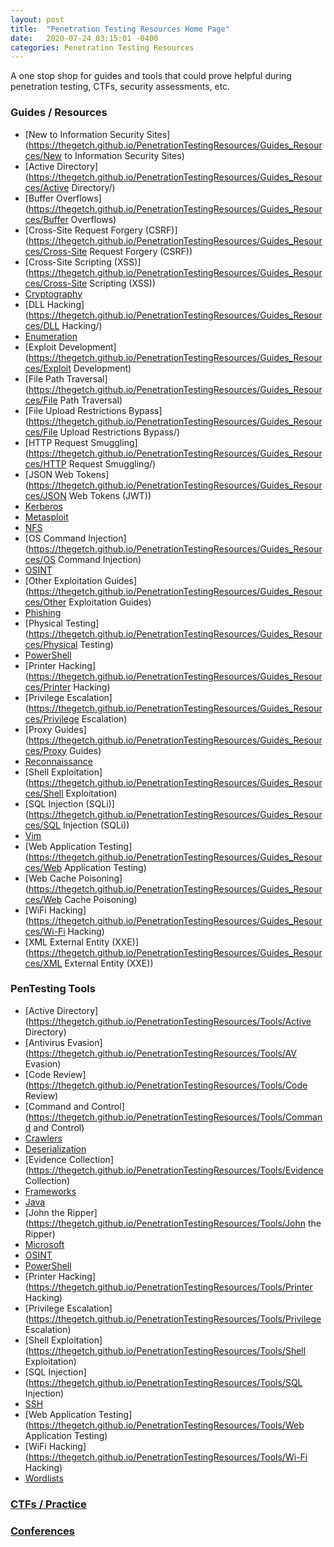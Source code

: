 ```yaml
---
layout: post
title:  "Penetration Testing Resources Home Page"
date:   2020-07-24 03:15:01 -0400
categories: Penetration Testing Resources
---
```

A one stop shop for guides and tools that could prove helpful during penetration testing, CTFs, security assessments, etc.

### Guides / Resources
* [New to Information Security Sites](https://thegetch.github.io/PenetrationTestingResources/Guides_Resources/New to Information Security Sites)
* [Active Directory](https://thegetch.github.io/PenetrationTestingResources/Guides_Resources/Active Directory/)
* [Buffer Overflows](https://thegetch.github.io/PenetrationTestingResources/Guides_Resources/Buffer Overflows)
* [Cross-Site Request Forgery (CSRF)](https://thegetch.github.io/PenetrationTestingResources/Guides_Resources/Cross-Site Request Forgery (CSRF))
* [Cross-Site Scripting (XSS)](https://thegetch.github.io/PenetrationTestingResources/Guides_Resources/Cross-Site Scripting (XSS))
* [Cryptography](https://thegetch.github.io/PenetrationTestingResources/Guides_Resources/Cryptography/)
* [DLL Hacking](https://thegetch.github.io/PenetrationTestingResources/Guides_Resources/DLL Hacking/)
* [Enumeration](https://thegetch.github.io/PenetrationTestingResources/Guides_Resources/Enumeration)
* [Exploit Development](https://thegetch.github.io/PenetrationTestingResources/Guides_Resources/Exploit Development)
* [File Path Traversal](https://thegetch.github.io/PenetrationTestingResources/Guides_Resources/File Path Traversal)
* [File Upload Restrictions Bypass](https://thegetch.github.io/PenetrationTestingResources/Guides_Resources/File Upload Restrictions Bypass/)
* [HTTP Request Smuggling](https://thegetch.github.io/PenetrationTestingResources/Guides_Resources/HTTP Request Smuggling/)
* [JSON Web Tokens](https://thegetch.github.io/PenetrationTestingResources/Guides_Resources/JSON Web Tokens (JWT))
* [Kerberos](https://thegetch.github.io/PenetrationTestingResources/Guides_Resources/Kerberos/)
* [Metasploit](https://thegetch.github.io/PenetrationTestingResources/Guides_Resources/Metasploit)
* [NFS](https://thegetch.github.io/PenetrationTestingResources/Guides_Resources/NFS)
* [OS Command Injection](https://thegetch.github.io/PenetrationTestingResources/Guides_Resources/OS Command Injection)
* [OSINT](https://thegetch.github.io/PenetrationTestingResources/Guides_Resources/OSINT)
* [Other Exploitation Guides](https://thegetch.github.io/PenetrationTestingResources/Guides_Resources/Other Exploitation Guides)
* [Phishing](https://thegetch.github.io/PenetrationTestingResources/Guides_Resources/Phishing)
* [Physical Testing](https://thegetch.github.io/PenetrationTestingResources/Guides_Resources/Physical Testing)
* [PowerShell](https://thegetch.github.io/PenetrationTestingResources/Guides_Resources/PowerShell)
* [Printer Hacking](https://thegetch.github.io/PenetrationTestingResources/Guides_Resources/Printer Hacking)
* [Privilege Escalation](https://thegetch.github.io/PenetrationTestingResources/Guides_Resources/Privilege Escalation)
* [Proxy Guides](https://thegetch.github.io/PenetrationTestingResources/Guides_Resources/Proxy Guides)
* [Reconnaissance](https://thegetch.github.io/PenetrationTestingResources/Guides_Resources/Reconnaissance)
* [Shell Exploitation](https://thegetch.github.io/PenetrationTestingResources/Guides_Resources/Shell Exploitation)
* [SQL Injection (SQLi)](https://thegetch.github.io/PenetrationTestingResources/Guides_Resources/SQL Injection (SQLi))
* [Vim](https://thegetch.github.io/PenetrationTestingResources/Guides_Resources/Vim)
* [Web Application Testing](https://thegetch.github.io/PenetrationTestingResources/Guides_Resources/Web Application Testing)
* [Web Cache Poisoning](https://thegetch.github.io/PenetrationTestingResources/Guides_Resources/Web Cache Poisoning)
* [WiFi Hacking](https://thegetch.github.io/PenetrationTestingResources/Guides_Resources/Wi-Fi Hacking)
* [XML External Entity (XXE)](https://thegetch.github.io/PenetrationTestingResources/Guides_Resources/XML External Entity (XXE))

### PenTesting Tools
* [Active Directory](https://thegetch.github.io/PenetrationTestingResources/Tools/Active Directory)
* [Antivirus Evasion](https://thegetch.github.io/PenetrationTestingResources/Tools/AV Evasion)
* [Code Review](https://thegetch.github.io/PenetrationTestingResources/Tools/Code Review)
* [Command and Control](https://thegetch.github.io/PenetrationTestingResources/Tools/Command and Control)
* [Crawlers](https://thegetch.github.io/PenetrationTestingResources/Tools/Crawlers)
* [Deserialization](https://thegetch.github.io/PenetrationTestingResources/Tools/Deserialization)
* [Evidence Collection](https://thegetch.github.io/PenetrationTestingResources/Tools/Evidence Collection)
* [Frameworks](https://thegetch.github.io/PenetrationTestingResources/Tools/Frameworks)
* [Java](https://thegetch.github.io/PenetrationTestingResources/Tools/Java)
* [John the Ripper](https://thegetch.github.io/PenetrationTestingResources/Tools/John the Ripper)
* [Microsoft](https://thegetch.github.io/PenetrationTestingResources/Tools/Microsoft)
* [OSINT](https://thegetch.github.io/PenetrationTestingResources/Tools/OSINT)
* [PowerShell](https://thegetch.github.io/PenetrationTestingResources/Tools/PowerShell)
* [Printer Hacking](https://thegetch.github.io/PenetrationTestingResources/Tools/Printer Hacking)
* [Privilege Escalation](https://thegetch.github.io/PenetrationTestingResources/Tools/Privilege Escalation)
* [Shell Exploitation](https://thegetch.github.io/PenetrationTestingResources/Tools/Shell Exploitation)
* [SQL Injection](https://thegetch.github.io/PenetrationTestingResources/Tools/SQL Injection)
* [SSH](https://thegetch.github.io/PenetrationTestingResources/Tools/SSH)
* [Web Application Testing](https://thegetch.github.io/PenetrationTestingResources/Tools/Web Application Testing)
* [WiFi Hacking](https://thegetch.github.io/PenetrationTestingResources/Tools/Wi-Fi Hacking)
* [Wordlists](https://thegetch.github.io/PenetrationTestingResources/Tools/Wordlists)

### [CTFs / Practice](https://thegetch.github.io/PenetrationTestingResources/CTFs_Practice/CTFs_Practice)

### [Conferences](https://thegetch.github.io/PenetrationTestingResources/CTFs_Practice/Conferences)
